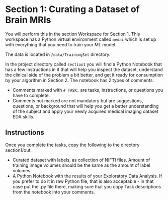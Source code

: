 # Section 1: Curating a Dataset of Brain MRIs

You will perform this in the section Workspace for Section 1. This workspace has a Python virtual environment called `medai` which is set up with everything that you need to train your ML model.

The data is located in `/data/TrainingSet` directory.

In the project directory called `section1` you will find a Python Notebook that has a few instructions in it that will help you inspect the dataset, understand the clinical side of the problem a bit better, and get it ready for consumption by your algorithm in Section 2. The notebook has 2 types of comments:
* Comments marked with `# TASK:` are tasks, instructions, or questions you have to complete.
* Comments not marked are not mandatory but are suggestions, questions, or background that will help you get a better understanding of the subject and apply your newly acquired medical imaging dataset EDA skills.

## Instructions

Once you complete the tasks, copy the following to the directory section1/out:
* Curated dataset with labels, as collection of NIFTI files. Amount of training image volumes should be the same as the amount of label volumes.
* A Python Notebook with the results of your Exploratory Data Analysis. If you prefer to do it in raw Python file, that is also acceptable - in that case put the .py file there, making sure that you copy Task descriptions from the notebook into your comments.
